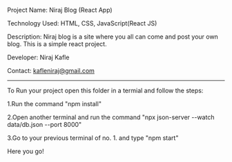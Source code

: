 Project Name: Niraj Blog (React App)

Technology Used: HTML, CSS, JavaScript(React JS)

Description: Niraj blog is a site where you all can come and post your own blog. This is a simple react project.

Developer: Niraj Kafle

Contact: kafleniraj@gmail.com




------------------------------------
To Run your project open this folder in a termial and follow the steps:

1.Run the command "npm install"

2.Open another terminal and run the command "npx json-server --watch  data/db.json --port 8000"

3.Go to your previous terminal of no. 1. and type "npm start"


Here you go!
